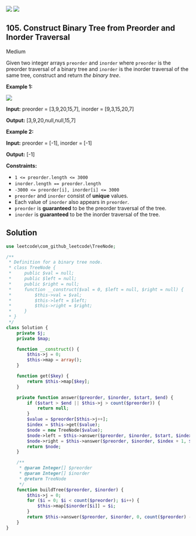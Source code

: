 [![](https://img.shields.io/github/stars/javadev/LeetCode-in-All?label=Stars&style=flat-square)](https://github.com/javadev/LeetCode-in-All)
[![](https://img.shields.io/github/forks/javadev/LeetCode-in-All?label=Fork%20me%20on%20GitHub%20&style=flat-square)](https://github.com/javadev/LeetCode-in-All/fork)

## 105\. Construct Binary Tree from Preorder and Inorder Traversal

Medium

Given two integer arrays `preorder` and `inorder` where `preorder` is the preorder traversal of a binary tree and `inorder` is the inorder traversal of the same tree, construct and return _the binary tree_.

**Example 1:**

![](https://assets.leetcode.com/uploads/2021/02/19/tree.jpg)

**Input:** preorder = [3,9,20,15,7], inorder = [9,3,15,20,7]

**Output:** [3,9,20,null,null,15,7] 

**Example 2:**

**Input:** preorder = [-1], inorder = [-1]

**Output:** [-1] 

**Constraints:**

*   `1 <= preorder.length <= 3000`
*   `inorder.length == preorder.length`
*   `-3000 <= preorder[i], inorder[i] <= 3000`
*   `preorder` and `inorder` consist of **unique** values.
*   Each value of `inorder` also appears in `preorder`.
*   `preorder` is **guaranteed** to be the preorder traversal of the tree.
*   `inorder` is **guaranteed** to be the inorder traversal of the tree.

## Solution

```php
use leetcode\com_github_leetcode\TreeNode;

/**
 * Definition for a binary tree node.
 * class TreeNode {
 *     public $val = null;
 *     public $left = null;
 *     public $right = null;
 *     function __construct($val = 0, $left = null, $right = null) {
 *         $this->val = $val;
 *         $this->left = $left;
 *         $this->right = $right;
 *     }
 * }
 */
class Solution {
    private $j;
    private $map;

    function __construct() {
        $this->j = 0;
        $this->map = array();
    }

    function get($key) {
        return $this->map[$key];
    }

    private function answer($preorder, $inorder, $start, $end) {
        if ($start > $end || $this->j > count($preorder)) {
            return null;
        }
        $value = $preorder[$this->j++];
        $index = $this->get($value);
        $node = new TreeNode($value);
        $node->left = $this->answer($preorder, $inorder, $start, $index - 1);
        $node->right = $this->answer($preorder, $inorder, $index + 1, $end);
        return $node;
    }

    /**
     * @param Integer[] $preorder
     * @param Integer[] $inorder
     * @return TreeNode
     */
    function buildTree($preorder, $inorder) {
        $this->j = 0;
        for ($i = 0; $i < count($preorder); $i++) {
            $this->map[$inorder[$i]] = $i;
        }
        return $this->answer($preorder, $inorder, 0, count($preorder) - 1);
    }
}
```
